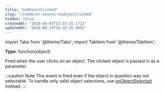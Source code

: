 ```yaml
---
title: "onObjectClicked"
slug: "/renderer-events-onobjectclicked"
hidden: false
createdAt: "2018-08-03T13:33:25.172Z"
updatedAt: "2018-08-23T14:18:25.409Z"
---
```


import Tabs from '@theme/Tabs';
import TabItem from '@theme/TabItem';

**Type**: function(object)  

Fired when the user clicks on an object. The clicked object is passed in as a parameter. 

:::caution Note
This event is fired even if the object in question was not selectable. 
To handle only valid object selections, use  [onObjectSelected](doc:renderer-events-onobjectselected) instead.
:::

